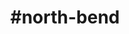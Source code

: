 ---
title: "#north-bend"
hashtag: "north-bend"
tags:
  - Cities I have visited
  - City
  - I-90
  - Washington
---